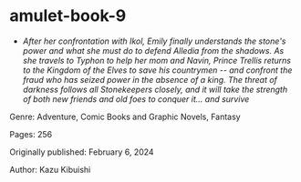 # amulet-book-9

+  *After her confrontation with Ikol, Emily finally understands the stone's power and what she must do to defend Alledia from the shadows. As she travels to Typhon to help her mom and Navin, Prince Trellis returns to the Kingdom of the Elves to save his countrymen -- and confront the fraud who has seized power in the absence of a king. The threat of darkness follows all Stonekeepers closely, and it will take the strength of both new friends and old foes to conquer it… and survive*

Genre: Adventure, Comic Books and Graphic Novels, Fantasy

Pages: 256

Originally published: February 6, 2024

Author: Kazu Kibuishi

